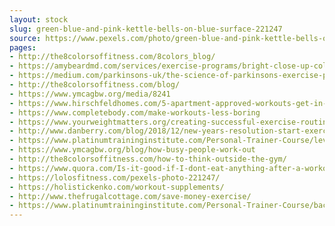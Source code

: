 ```yaml
---
layout: stock
slug: green-blue-and-pink-kettle-bells-on-blue-surface-221247
source: https://www.pexels.com/photo/green-blue-and-pink-kettle-bells-on-blue-surface-221247/
pages:
- http://the8colorsoffitness.com/8colors_blog/
- https://amybeardmd.com/services/exercise-programs/bright-close-up-color-221247/
- https://medium.com/parkinsons-uk/the-science-of-parkinsons-exercise-part-2-2d680afa1a01
- http://the8colorsoffitness.com/blog/
- https://www.ymcagbw.org/media/8241
- https://www.hirschfeldhomes.com/5-apartment-approved-workouts-get-in-shape-without-getting-on-your-neighbors-nerves/
- https://www.completebody.com/make-workouts-less-boring
- https://www.yourweightmatters.org/creating-successful-exercise-routine/
- http://www.danberry.com/blog/2018/12/new-years-resolution-start-exercising/
- https://www.platinumtraininginstitute.com/Personal-Trainer-Course/level-4-qualification-in-cancer-and-exercise-rehabilitation/
- https://www.ymcagbw.org/blog/how-busy-people-work-out
- http://the8colorsoffitness.com/how-to-think-outside-the-gym/
- https://www.quora.com/Is-it-good-if-I-dont-eat-anything-after-a-workout-if-I-want-to-lose-weight
- https://lolosfitness.com/pexels-photo-221247/
- https://holistickenko.com/workout-supplements/
- http://www.thefrugalcottage.com/save-money-exercise/
- https://www.platinumtraininginstitute.com/Personal-Trainer-Course/bacpr-level-4-cardiac-specialist-exercise-instructor-training/
---
```

